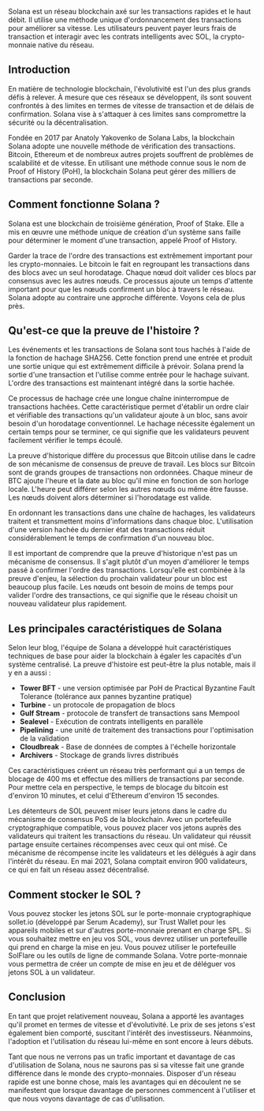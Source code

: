Solana est un réseau blockchain axé sur les transactions rapides et le haut débit. Il utilise une méthode unique d'ordonnancement des transactions pour améliorer sa vitesse. Les utilisateurs peuvent payer leurs frais de transaction et interagir avec les contrats intelligents avec SOL, la crypto-monnaie native du réseau.

## Introduction

En matière de technologie blockchain, l'évolutivité est l'un des plus grands défis à relever. À mesure que ces réseaux se développent, ils sont souvent confrontés à des limites en termes de vitesse de transaction et de délais de confirmation. Solana vise à s'attaquer à ces limites sans compromettre la sécurité ou la décentralisation.

Fondée en 2017 par Anatoly Yakovenko de Solana Labs, la blockchain Solana adopte une nouvelle méthode de vérification des transactions. Bitcoin, Ethereum et de nombreux autres projets souffrent de problèmes de scalabilité et de vitesse. En utilisant une méthode connue sous le nom de Proof of History (PoH), la blockchain Solana peut gérer des milliers de transactions par seconde.

## Comment fonctionne Solana ?

Solana est une blockchain de troisième génération, Proof of Stake. Elle a mis en œuvre une méthode unique de création d'un système sans faille pour déterminer le moment d'une transaction, appelé Proof of History.

Garder la trace de l'ordre des transactions est extrêmement important pour les crypto-monnaies. Le bitcoin le fait en regroupant les transactions dans des blocs avec un seul horodatage. Chaque nœud doit valider ces blocs par consensus avec les autres nœuds. Ce processus ajoute un temps d'attente important pour que les nœuds confirment un bloc à travers le réseau. Solana adopte au contraire une approche différente. Voyons cela de plus près.

## Qu'est-ce que la preuve de l'histoire ?

Les événements et les transactions de Solana sont tous hachés à l'aide de la fonction de hachage SHA256. Cette fonction prend une entrée et produit une sortie unique qui est extrêmement difficile à prévoir. Solana prend la sortie d'une transaction et l'utilise comme entrée pour le hachage suivant. L'ordre des transactions est maintenant intégré dans la sortie hachée.

Ce processus de hachage crée une longue chaîne ininterrompue de transactions hachées. Cette caractéristique permet d'établir un ordre clair et vérifiable des transactions qu'un validateur ajoute à un bloc, sans avoir besoin d'un horodatage conventionnel. Le hachage nécessite également un certain temps pour se terminer, ce qui signifie que les validateurs peuvent facilement vérifier le temps écoulé.

La preuve d'historique diffère du processus que Bitcoin utilise dans le cadre de son mécanisme de consensus de preuve de travail. Les blocs sur Bitcoin sont de grands groupes de transactions non ordonnées. Chaque mineur de BTC ajoute l'heure et la date au bloc qu'il mine en fonction de son horloge locale. L'heure peut différer selon les autres nœuds ou même être fausse. Les nœuds doivent alors déterminer si l'horodatage est valide.

En ordonnant les transactions dans une chaîne de hachages, les validateurs traitent et transmettent moins d'informations dans chaque bloc. L'utilisation d'une version hachée du dernier état des transactions réduit considérablement le temps de confirmation d'un nouveau bloc.

Il est important de comprendre que la preuve d'historique n'est pas un mécanisme de consensus. Il s'agit plutôt d'un moyen d'améliorer le temps passé à confirmer l'ordre des transactions. Lorsqu'elle est combinée à la preuve d'enjeu, la sélection du prochain validateur pour un bloc est beaucoup plus facile. Les nœuds ont besoin de moins de temps pour valider l'ordre des transactions, ce qui signifie que le réseau choisit un nouveau validateur plus rapidement.

## Les principales caractéristiques de Solana

Selon leur blog, l'équipe de Solana a développé huit caractéristiques techniques de base pour aider la blockchain à égaler les capacités d'un système centralisé. La preuve d'histoire est peut-être la plus notable, mais il y en a aussi :

- **Tower BFT** - une version optimisée par PoH de Practical Byzantine Fault Tolerance (tolérance aux pannes byzantine pratique)
- **Turbine** - un protocole de propagation de blocs
- **Gulf Stream** - protocole de transfert de transactions sans Mempool
- **Sealevel** - Exécution de contrats intelligents en parallèle
- **Pipelining** - une unité de traitement des transactions pour l'optimisation de la validation
- **Cloudbreak** - Base de données de comptes à l'échelle horizontale
- **Archivers** - Stockage de grands livres distribués

Ces caractéristiques créent un réseau très performant qui a un temps de blocage de 400 ms et effectue des milliers de transactions par seconde. Pour mettre cela en perspective, le temps de blocage du bitcoin est d'environ 10 minutes, et celui d'Ethereum d'environ 15 secondes.

Les détenteurs de SOL peuvent miser leurs jetons dans le cadre du mécanisme de consensus PoS de la blockchain. Avec un portefeuille cryptographique compatible, vous pouvez placer vos jetons auprès des validateurs qui traitent les transactions du réseau. Un validateur qui réussit partage ensuite certaines récompenses avec ceux qui ont misé. Ce mécanisme de récompense incite les validateurs et les délégués à agir dans l'intérêt du réseau. En mai 2021, Solana comptait environ 900 validateurs, ce qui en fait un réseau assez décentralisé.

## Comment stocker le SOL ?

Vous pouvez stocker les jetons SOL sur le porte-monnaie cryptographique sollet.io (développé par Serum Academy), sur Trust Wallet pour les appareils mobiles et sur d'autres porte-monnaie prenant en charge SPL. Si vous souhaitez mettre en jeu vos SOL, vous devrez utiliser un portefeuille qui prend en charge la mise en jeu. Vous pouvez utiliser le portefeuille SolFlare ou les outils de ligne de commande Solana. Votre porte-monnaie vous permettra de créer un compte de mise en jeu et de déléguer vos jetons SOL à un validateur.

## Conclusion

En tant que projet relativement nouveau, Solana a apporté les avantages qu'il promet en termes de vitesse et d'évolutivité. Le prix de ses jetons s'est également bien comporté, suscitant l'intérêt des investisseurs. Néanmoins, l'adoption et l'utilisation du réseau lui-même en sont encore à leurs débuts.

Tant que nous ne verrons pas un trafic important et davantage de cas d'utilisation de Solana, nous ne saurons pas si sa vitesse fait une grande différence dans le monde des crypto-monnaies. Disposer d'un réseau rapide est une bonne chose, mais les avantages qui en découlent ne se manifestent que lorsque davantage de personnes commencent à l'utiliser et que nous voyons davantage de cas d'utilisation.
